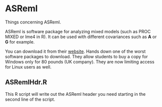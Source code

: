# ASReml

Things concerning ASReml. 

ASReml is software package for analyzing mixed models (such as PROC MIXED or lme4 in R). It can be used with different covariances such as <b>A</b> or <b>G</b> for example. 

You can download it from their <a href="https://www.vsni.co.uk/software/asreml/">website</a>. Hands down one of the worst software packages to download. They allow students to buy a copy for Windows only for 80 pounds (UK company). They are now limiting access for Linux users as well. 

## ASRemlHdr.R

This R script will write out the ASReml header you need starting in the second line of the script. 




